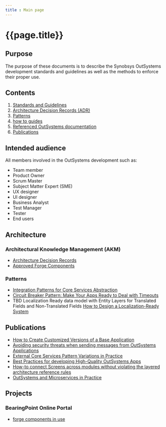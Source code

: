 ```yaml
---
title : Main page
---
```

# {{page.title}}

## Purpose

The purpose of these documents is to describe the Synobsys OutSystems development standards and guidelines as well as the methods to enforce their proper use.

## Contents

1. [Standards and Guidelines](standards\1-standards.html)
1. [Architecture Decision Records (ADR)](adr\intro.html)
1. [Patterns](#patterns)
1. [how to guides](how-to\intro.html)
1. [Referenced OutSystems documentation](outsystems-reference.html)
1. [Publications](#publications)

## Intended audience

All members involved in the OutSystems development such as:

* Team member
* Product Owner
* Scrum Master
* Subject Matter Expert (SME)
* UX designer
* UI designer
* Business Analyst
* Test Manager
* Tester
* End users

## Architecture

### Architectural Knowledge Management (AKM)

* [Architecture Decision Records](adr\intro.html)
* [Approved Forge Components](adr\approved-forge-components.html)

### Patterns

* <a href="https://success.outsystems.com/Support/Enterprise_Customers/Maintenance_and_Operations/Designing_the_Architecture_of_Your_OutSystems_Applications/05_Integration_Patterns_for_Core_Services_Abstraction"  target="_blank">Integration Patterns for Core Services Abstraction</a>
* <a href="https://www.outsystems.com/blog/posts/circuit-breaker-pattern/"  target="_blank">Circuit Breaker Pattern: Make Your Apps Ready to Deal with Timeouts</a>
* TBD Localization Ready data model with Entity Layers for Translated Fields and Non-Translated Fields <a href="https://vertabelo.com/blog/data-modeling-for-multiple-languages-how-to-design-a-localization-ready-system/" target="_blank">How to Design a Localization-Ready System</a>

## Publications

* <a href="https://itnext.io/how-to-dynamically-import-the-customized-product-theme-in-the-base-product-b10b534e3e1a" target="_blank">How to Create Customized Versions of a Base Application</a>
* <a href="https://medium.com/@pschmeddes/avoiding-security-threats-when-sending-messages-from-outsystems-applications-79bb03dd7bf9" target="_blank">Avoiding security threats when sending messages from OutSystems Applications</a>
* <a href="https://itnext.io/external-core-services-pattern-variations-in-practice-bdcb1da07b5b" target="_blank">External Core Services Pattern Variations in Practice</a>
* <a href="https://itnext.io/best-practices-for-developing-high-quality-outsystems-apps-bfbfc6d67081" target="_blank">Best Practices for developing High-Quality OutSystems Apps</a>
* <a href="https://itnext.io/how-to-connect-outsystems-web-screens-across-espaces-without-violating-the-no-side-reference-rule-b03f8aae16ac" target="_blank">How-to connect Screens across modules without violating the layered architecture reference rules</a>
* <a href="https://itnext.io/outsystems-and-microservices-in-practice-9b8038e58cb4" target="_blank">OutSystems and Microservices in Practice</a>

## Projects

### BearingPoint Online Portal

* [forge components in use](bearingpoint-forge-components.md)
